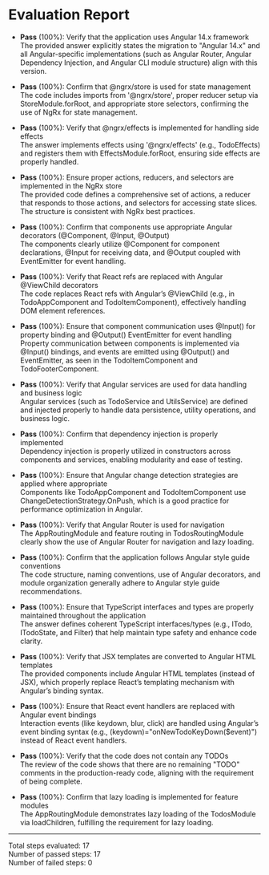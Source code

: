 # Evaluation Report

- **Pass** (100%): Verify that the application uses Angular 14.x framework  
  The provided answer explicitly states the migration to "Angular 14.x" and all Angular-specific implementations (such as Angular Router, Angular Dependency Injection, and Angular CLI module structure) align with this version.

- **Pass** (100%): Confirm that @ngrx/store is used for state management  
  The code includes imports from '@ngrx/store', proper reducer setup via StoreModule.forRoot, and appropriate store selectors, confirming the use of NgRx for state management.

- **Pass** (100%): Verify that @ngrx/effects is implemented for handling side effects  
  The answer implements effects using '@ngrx/effects' (e.g., TodoEffects) and registers them with EffectsModule.forRoot, ensuring side effects are properly handled.

- **Pass** (100%): Ensure proper actions, reducers, and selectors are implemented in the NgRx store  
  The provided code defines a comprehensive set of actions, a reducer that responds to those actions, and selectors for accessing state slices. The structure is consistent with NgRx best practices.

- **Pass** (100%): Confirm that components use appropriate Angular decorators (@Component, @Input, @Output)  
  The components clearly utilize @Component for component declarations, @Input for receiving data, and @Output coupled with EventEmitter for event handling.

- **Pass** (100%): Verify that React refs are replaced with Angular @ViewChild decorators  
  The code replaces React refs with Angular’s @ViewChild (e.g., in TodoAppComponent and TodoItemComponent), effectively handling DOM element references.

- **Pass** (100%): Ensure that component communication uses @Input() for property binding and @Output() EventEmitter for event handling  
  Property communication between components is implemented via @Input() bindings, and events are emitted using @Output() and EventEmitter, as seen in the TodoItemComponent and TodoFooterComponent.

- **Pass** (100%): Verify that Angular services are used for data handling and business logic  
  Angular services (such as TodoService and UtilsService) are defined and injected properly to handle data persistence, utility operations, and business logic.

- **Pass** (100%): Confirm that dependency injection is properly implemented  
  Dependency injection is properly utilized in constructors across components and services, enabling modularity and ease of testing.

- **Pass** (100%): Ensure that Angular change detection strategies are applied where appropriate  
  Components like TodoAppComponent and TodoItemComponent use ChangeDetectionStrategy.OnPush, which is a good practice for performance optimization in Angular.

- **Pass** (100%): Verify that Angular Router is used for navigation  
  The AppRoutingModule and feature routing in TodosRoutingModule clearly show the use of Angular Router for navigation and lazy loading.

- **Pass** (100%): Confirm that the application follows Angular style guide conventions  
  The code structure, naming conventions, use of Angular decorators, and module organization generally adhere to Angular style guide recommendations.

- **Pass** (100%): Ensure that TypeScript interfaces and types are properly maintained throughout the application  
  The answer defines coherent TypeScript interfaces/types (e.g., ITodo, ITodoState, and Filter) that help maintain type safety and enhance code clarity.

- **Pass** (100%): Verify that JSX templates are converted to Angular HTML templates  
  The provided components include Angular HTML templates (instead of JSX), which properly replace React’s templating mechanism with Angular’s binding syntax.

- **Pass** (100%): Ensure that React event handlers are replaced with Angular event bindings  
  Interaction events (like keydown, blur, click) are handled using Angular’s event binding syntax (e.g., (keydown)="onNewTodoKeyDown($event)") instead of React event handlers.

- **Pass** (100%): Verify that the code does not contain any TODOs  
  The review of the code shows that there are no remaining "TODO" comments in the production-ready code, aligning with the requirement of being complete.

- **Pass** (100%): Confirm that lazy loading is implemented for feature modules  
  The AppRoutingModule demonstrates lazy loading of the TodosModule via loadChildren, fulfilling the requirement for lazy loading.

---

Total steps evaluated: 17  
Number of passed steps: 17  
Number of failed steps: 0